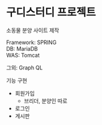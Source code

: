 # 구디스터디 프로젝트 

소동물 분양 사이트 제작

Framework: SPRING </br>
DB: MariaDB</br>
WAS: Tomcat

그외: Graph QL

기능 구현
  - 회원가입
    - 브리더, 분양인 따로
  - 로그인
  - 게시판
